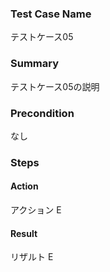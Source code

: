 ### Test Case Name
テストケース05

### Summary
テストケース05の説明

### Precondition
なし

### Steps

#### Action
アクション E
#### Result
リザルト E
